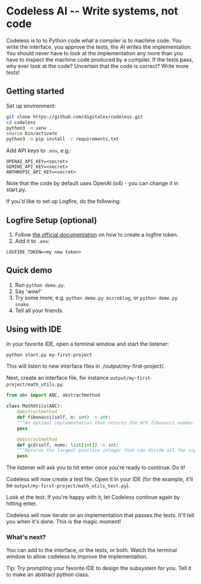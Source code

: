 # Codeless AI -- Write systems, not code
Codeless is to to Python code what a compiler is to machine code. You write the interface, you approve the tests, the AI writes the implementation. You should never have to look at the implementation any more than you have to inspect the machine code produced by a compiler. If the tests pass, why ever look at the code? Uncertain that the code is correct? Write more tests!

## Getting started

Set up environment:

```bash
git clone https://github.com/digitalex/codeless.git
cd codeless
python3 -m venv .
source bin/activate
python3 -m pip install -r requirements.txt
```

Add API keys to `.env`, e.g.:

```
OPENAI_API_KEY=<secret>
GEMINI_API_KEY=<secret>
ANTHROPIC_API_KEY=<secret>
```

Note that the code by default uses OpenAI (o4) - you can change it in start.py.

If you'd like to set up Logfire, do the following:

## Logfire Setup (optional)

1. Follow [the official documentation](https://logfire.pydantic.dev/docs/how-to-guides/create-write-tokens/) on how to create a logfire token.
2. Add it to `.env`:

```
LOGFIRE_TOKEN=<my new token>
```


## Quick demo

1. Run `python demo.py`.
2. Say 'wow!'
3. Try some more, e.g. `python demo.py microblog`, or `python demo.py snake`.
4. Tell all your friends.


## Using with IDE

In your favorite IDE, open a terminal window and start the listener:

```bash
python start.py my-first-project
```

This will listen to new interface files in ./output/my-first-project/.

Next, create an interface file, for instance `output/my-first-project/math_utils.py`.

```python
from abc import ABC, abstractmethod

class MathUtils(ABC):
    @abstractmethod
    def fibonacci(self, n: int) -> int:
	"""An optimal implementation that returns the Nth fibonacci number."""
	pass

    @abstractmethod
    def gcd(self, nums: list[int]) -> int:
	"""Returns the largest positive integer that can divide all the input numbers without a remainder."""
	pass
```

The listener will ask you to hit enter once you're ready to continue. Do it!

Codeless will now create a test file. Open it in your IDE (for the example, it'll be `output/my-first-project/math_utils_test.py`).

Look at the test. If you're happy with it, let Codeless continue again by hitting enter.

Codeless will now iterate on an implementation that passes the tests. It'll tell you when it's done. This is the magic moment!

### What's next?

You can add to the interface, or the tests, or both. Watch the terminal window to allow codeless to improve the implementation.

Tip: Try prompting your favorite IDE to design the subsystem for you. Tell it to make an abstract python class.
